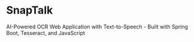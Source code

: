 # SnapTalk
AI-Powered OCR Web Application with Text-to-Speech - Built with Spring Boot, Tesseract, and JavaScript
